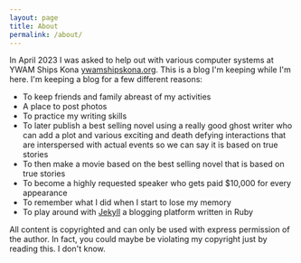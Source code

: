 ```yaml
---
layout: page
title: About
permalink: /about/
---
```


In April 2023 I was asked to help out with various computer systems at YWAM Ships Kona [ywamshipskona.org](https://www.ywamshipskona.org/).  This is a blog I'm keeping while I'm here.  I'm keeping a blog for a few different reasons:

* To keep friends and family abreast of my activities
* A place to post photos
* To practice my writing skills
* To later publish a best selling novel using a really good ghost writer who can add a plot and various exciting and death defying interactions that are interspersed with actual events so we can say it is based on true stories
* To then make a movie based on the best selling novel that is based on true stories
* To become a highly requested speaker who gets paid $10,000 for every appearance
* To remember what I did when I start to lose my memory
* To play around with [Jekyll](http://jekyllrb.com/) a blogging platform written in Ruby

All content is copyrighted and can only be used with express permission of the author.  In fact, you could maybe be violating my copyright just by reading this.  I don't know.